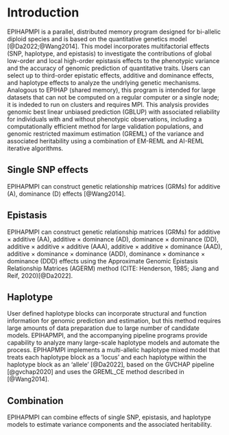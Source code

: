 # Introduction

EPIHAPMPI is a parallel, distributed memory program designed for bi-allelic diploid species and is based on the quantitative genetics model [@Da2022;@Wang2014]. This model incorporates multifactorial effects (SNP, haplotype, and epistasis) to investigate the contributions of global low-order and local high-order epistasis effects to the phenotypic variance and the accuracy of genomic prediction of quantitative traits.
Users can select up to third-order epistatic effects, additive and dominance effects, and haplotype effects to analyze the undrlying genetic mechanisms. Analogous to EPIHAP (shared memory), this program is intended for large datasets that can not be computed on a regular computer or a single node; it is indeded to run on clusters and requires MPI.
This analysis provides genomic best linear unbiased prediction (GBLUP) with associated reliability for individuals with and without phenotypic observations, including a computationally efficient method for large validation populations, and genomic restricted maximum estimation (GREML) of the variance and associated heritability using a combination of EM-REML and AI-REML iterative algorithms.

## Single SNP effects
EPIHAPMPI can construct genetic relationship matrices (GRMs) for additive (A), dominance (D) effects [@Wang2014].

## Epistasis 

EPIHAPMPI can construct genetic relationship matrices (GRMs) for  additive × additive (AA), additive × dominance (AD), dominance × dominance (DD), additive × additive × additive (AAA), additive × additive × dominance (AAD), additive × dominance × dominance (ADD), dominance × dominance × dominance (DDD) effects using the Approximate Genomic Epistasis Relationship Matrices (AGERM) method (CITE: Henderson, 1985; Jiang and Reif, 2020)[@Da2022].

## Haplotype

User defined haplotype blocks can incorporate structural and function information for genomic prediction and estimation, but this method requires large amounts of data preparation due to large number of candidate models. EPIHAPMPI, and the accompanying pipeline programs provide capability to analyze many large-scale haplotype models and automate the process.
EPIHAPMPI implements a multi-allelic haplotype mixed model that treats each haplotype block as a ‘locus’ and each haplotype within the haplotype block as an ‘allele’ [@Da2022], based on the GVCHAP pipeline [@gvchap2020] and uses the GREML_CE method described in [@Wang2014].

## Combination
EPIHAPMPI can combine effects of single SNP, epistasis, and haplotype models to estimate variance components and the associated heritability.
